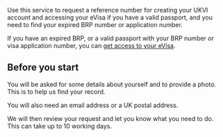 <p class="govuk-!-margin-top-0">Use this service to request a reference number for creating your UKVI account and accessing your eVisa if you have a valid passport, and you need to find your expired BRP number or application number.</p>

If you have an expired BRP, or a valid passport with your BRP number or visa application number, you can [get access to your eVisa](https://www.gov.uk/get-access-evisa).

<h2 class="govuk-heading-m">Before you start</h2>

You will be asked for some details about yourself and to provide a photo. This is to help us find your record.

You will also need an email address or a UK postal address.

We will then review your request and let you know what you need to do. This can take up to 10 working days.
